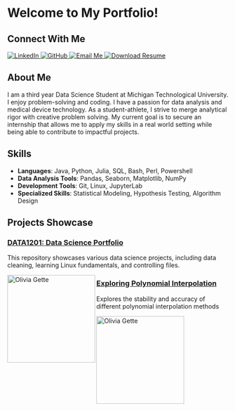 # Welcome to My Portfolio!

## Connect With Me
<div align="left">
  <a href="https://www.linkedin.com/in/olivia-gette-2702062a7/">
    <img src="https://img.shields.io/badge/LinkedIn-Connect-blue?style=for-the-badge&logo=linkedin" alt="LinkedIn">
  </a>
  <a href="https://github.com/omgette">
    <img src="https://img.shields.io/badge/GitHub-Visit-lightgrey?style=for-the-badge&logo=github" alt="GitHub">
  </a>
  <a href="https://mail.google.com/mail/?view=cm&to=olivia.gette@gmail.com">
    <img src="https://img.shields.io/badge/Email-Me-red?style=for-the-badge&logo=gmail" alt="Email Me">
  </a>
  <a href="Gette_Olivia_Resume.pdf">
    <img src="https://img.shields.io/badge/Resume-Download-green?style=for-the-badge" alt="Download Resume">
  </a>
</div>

## About Me

I am a third year Data Science Student at Michigan Technological University. I enjoy problem-solving and coding. I have a passion for data analysis and medical device technology. As a student-athlete, I strive to merge analytical rigor with creative problem solving. My current goal is to secure an internship that allows me to apply my skills in a real world setting while being able to contribute to impactful projects. 

## Skills

- **Languages**: Java, Python, Julia, SQL, Bash, Perl, Powershell
- **Data Analysis Tools**: Pandas, Seaborn, Matplotlib, NumPy  
- **Development Tools**: Git, Linux, JupyterLab
- **Specialized Skills**: Statistical Modeling, Hypothesis Testing, Algorithm Design

## Projects Showcase

### [DATA1201: Data Science Portfolio](https://github.com/omgette/data1201)
This repository showcases various data science projects, including data cleaning, learning Linux fundamentals, and controlling files.

<div style="text-align: left;">
    <img src="https://github.com/omgette/omgette.github.io/blob/main/IMG_0563.jpg" alt="Olivia Gette" width="200" align="left">
</div>

### [Exploring Polynomial Interpolation](https://github.com/omgette/omgette.github.io/blob/main/FinalProject.ipynb)
Explores the stability and accuracy of different polynomial interpolation methods

<div style="text-align: left;">
    <img src="https://github.com/omgette/omgette.github.io/blob/main/IMG_0563.jpg" alt="Olivia Gette" width="200" align="left">
</div>
